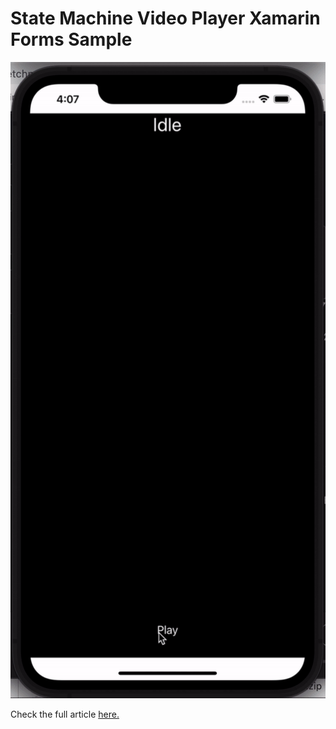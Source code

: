 # State Machine Video Player Xamarin Forms Sample

<p align="center">
<img height:"600" src="sample.gif" />

Check the full article [here.](https://www.xamboy.com/2021/08/17/using-state-machine-in-xamarin-forms-part-1/)
